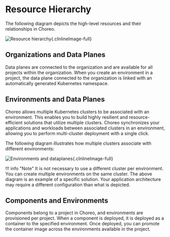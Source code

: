 # Resource Hierarchy

The following diagram depicts the high-level resources and their relationships in Choreo.

![Resource hierarchy](../assets/img/choreo-concepts/resource-hierarchy.png){.cInlineImage-full}

## Organizations and Data Planes

Data planes are connected to the organization and are available for all projects within the organization. When you create an environment in a project, the data plane connected to the organization is linked with an automatically generated Kubernetes namespace.

## Environments and Data Planes

Choreo allows multiple Kubernetes clusters to be associated with an environment. This enables you to build highly resilient and resource-efficient solutions that utilize multiple clusters. Choreo synchronizes your applications and workloads between associated clusters in an environment, allowing you to perform multi-cluster deployment with a single click.

The following diagram illustrates how multiple clusters associate with different environments:

![Environments and dataplanes](../assets/img/choreo-concepts/environments-and-dataplanes.png){.cInlineImage-full}

!!! info "Note"
    It is not necessary to use a different cluster per environment. You can create multiple environments on the same cluster. The above diagram is an example of a specific solution. Your application architecture may require a different configuration than what is depicted.

## Components and Environments

Components belong to a project in Choreo, and environments are provisioned per project. When a component is deployed, it is deployed as a container to the specified environment. Once deployed, you can promote the container image across the environments available in the project.